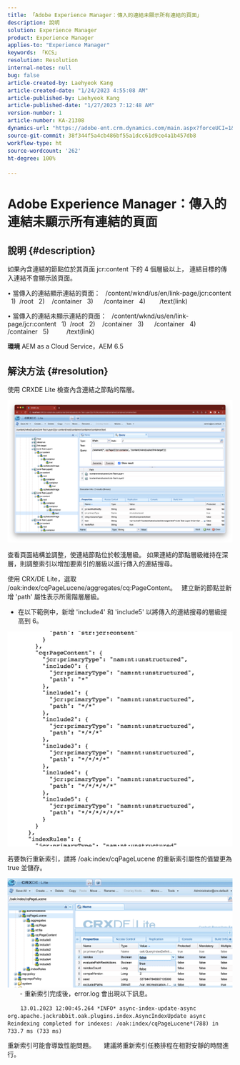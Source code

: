 ```yaml
---
title: 「Adobe Experience Manager：傳入的連結未顯示所有連結的頁面」
description: 說明
solution: Experience Manager
product: Experience Manager
applies-to: "Experience Manager"
keywords: 「KCS」
resolution: Resolution
internal-notes: null
bug: false
article-created-by: Laehyeok Kang
article-created-date: "1/24/2023 4:55:08 AM"
article-published-by: Laehyeok Kang
article-published-date: "1/27/2023 7:12:48 AM"
version-number: 1
article-number: KA-21308
dynamics-url: "https://adobe-ent.crm.dynamics.com/main.aspx?forceUCI=1&pagetype=entityrecord&etn=knowledgearticle&id=8142b044-a39b-ed11-aad1-6045bd0065b6"
source-git-commit: 38f344f5a4cb486bf55a1dcc61d9ce4a1b457db8
workflow-type: ht
source-wordcount: '262'
ht-degree: 100%

---
```


# Adobe Experience Manager：傳入的連結未顯示所有連結的頁面

## 說明 {#description}


如果內含連結的節點位於其頁面 jcr:content 下的 4 個層級以上，
連結目標的傳入連結不會顯示該頁面。

• 當傳入的連結顯示連結的頁面：
  /content/wknd/us/en/link-page/jcr:content
  1)  /root
  2)    /container
  3)      /container
  4)        /text(link)

• 當傳入的連結未顯示連結的頁面：
  /content/wknd/us/en/link-page/jcr:content
  1)  /root
  2)    /container
  3)      /container
  4)        /container
  5)          /text(link)

<b>環境</b>
AEM as a Cloud Service，AEM 6.5


## 解決方法 {#resolution}


使用 CRXDE Lite 檢查內含連結之節點的階層。

![](assets/667a70ba-a39b-ed11-aad1-6045bd0065b6.png)

查看頁面結構並調整，使連結節點位於較淺層級。
如果連結的節點層級維持在深層，則調整索引以增加要索引的層級以進行傳入的連結搜尋。

使用 CRX/DE Lite，選取 /oak:index/cqPageLucene/aggregates/cq:PageContent。
  建立新的節點並新增 &#39;path&#39; 屬性表示所需階層層級。

- 在以下範例中，新增 &#39;include4&#39; 和 &#39;include5&#39; 以將傳入的連結搜尋的層級提高到 6。

![](assets/72c18342-0e9e-ed11-aad1-6045bd0067ea.png)

若要執行重新索引，請將 /oak:index/cqPageLucene 的重新索引屬性的值變更為 true 並儲存。

![](assets/a4203d8b-0e9e-ed11-aad1-6045bd0067ea.png)
  
    - 重新索引完成後，error.log 會出現以下訊息。

`    13.01.2023 12:00:45.264 *INFO* async-index-update-async org.apache.jackrabbit.oak.plugins.index.AsyncIndexUpdate async Reindexing completed for indexes: /oak:index/cqPageLucene*(788) in 733.7 ms (733 ms)`

重新索引可能會導致性能問題。
    建議將重新索引任務排程在相對安靜的時間進行。
